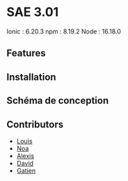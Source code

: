 # SAE 3.01

Ionic : 6.20.3
npm : 8.19.2
Node : 16.18.0

## Features

## Installation

## Schéma de conception

## Contributors
* [Louis](https://github.com/Louwar)
* [Noa](https://github.com/NoaSlld)
* [Alexis](https://github.com/AlexisFeron)
* [David](https://github.com/TheD57)
* [Gatien](https://github.com/banane1299)
